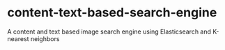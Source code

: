# content-text-based-search-engine
A content and text based image search engine using Elasticsearch and K-nearest neighbors
